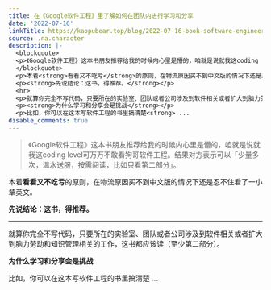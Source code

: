 ```yaml
---
title: 在《Google软件工程》里了解如何在团队内进行学习和分享
date: '2022-07-16'
linkTitle: https://kaopubear.top/blog/2022-07-16-book-software-engineering-at-google/
source: .na.character
description: |-
  <blockquote>
  <p>《Google软件工程》这本书朋友推荐给我的时候内心里是懵的，咱就是说就我这coding level可万万不敢看狗哥软件工程。结果对方表示可以「少量多次，温水送服，按需阅读，比如只看第二部分」。</p>
  </blockquote>
  <p>本着<strong>看看又不吃亏</strong>的原则，在物流原因买不到中文版的情况下还是忍不住看了一小章英文。</p>
  <p><strong>先说结论：这书，得推荐。</strong></p>
  <hr>
  <p>就算你完全不写代码，只要所在的实验室、团队或者公司涉及到软件相关或者扩大到脑力劳动和知识管理相关的工作，这书都应该读（至少第二部分）。</p>
  <p><strong>为什么学习和分享会是挑战</strong></p>
  <p>比如，你可以在这本写软件工程的书里搞清楚<strong> ...
disable_comments: true
---
```

<blockquote>
<p>《Google软件工程》这本书朋友推荐给我的时候内心里是懵的，咱就是说就我这coding level可万万不敢看狗哥软件工程。结果对方表示可以「少量多次，温水送服，按需阅读，比如只看第二部分」。</p>
</blockquote>
<p>本着<strong>看看又不吃亏</strong>的原则，在物流原因买不到中文版的情况下还是忍不住看了一小章英文。</p>
<p><strong>先说结论：这书，得推荐。</strong></p>
<hr>
<p>就算你完全不写代码，只要所在的实验室、团队或者公司涉及到软件相关或者扩大到脑力劳动和知识管理相关的工作，这书都应该读（至少第二部分）。</p>
<p><strong>为什么学习和分享会是挑战</strong></p>
<p>比如，你可以在这本写软件工程的书里搞清楚<strong> ...